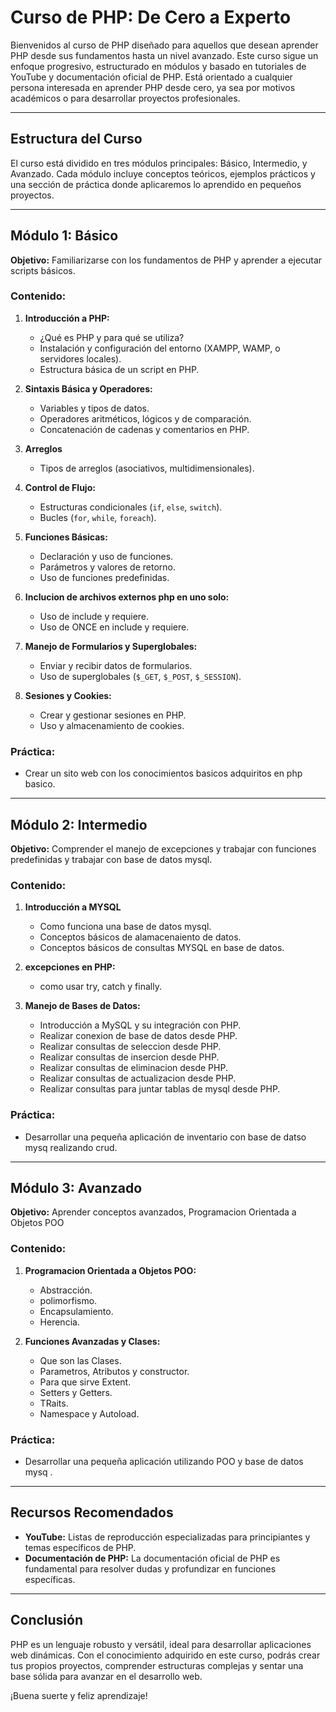 # Curso de PHP: De Cero a Experto

Bienvenidos al curso de PHP diseñado para aquellos que desean aprender PHP desde sus fundamentos hasta un nivel avanzado. Este curso sigue un enfoque progresivo, estructurado en módulos y basado en tutoriales de YouTube y documentación oficial de PHP. Está orientado a cualquier persona interesada en aprender PHP desde cero, ya sea por motivos académicos o para desarrollar proyectos profesionales.

---

## Estructura del Curso

El curso está dividido en tres módulos principales: Básico, Intermedio, y Avanzado. Cada módulo incluye conceptos teóricos, ejemplos prácticos y una sección de práctica donde aplicaremos lo aprendido en pequeños proyectos.

---

## Módulo 1: Básico

**Objetivo:** Familiarizarse con los fundamentos de PHP y aprender a ejecutar scripts básicos.

### Contenido:
1. **Introducción a PHP:**
   - ¿Qué es PHP y para qué se utiliza?
   - Instalación y configuración del entorno (XAMPP, WAMP, o servidores locales).
   - Estructura básica de un script en PHP.

2. **Sintaxis Básica y Operadores:**
   - Variables y tipos de datos.
   - Operadores aritméticos, lógicos y de comparación.
   - Concatenación de cadenas y comentarios en PHP.

3. **Arreglos**
   - Tipos de arreglos (asociativos, multidimensionales).


4. **Control de Flujo:**
   - Estructuras condicionales (`if`, `else`, `switch`).
   - Bucles (`for`, `while`, `foreach`).

5. **Funciones Básicas:**
   - Declaración y uso de funciones.
   - Parámetros y valores de retorno.
   - Uso de funciones predefinidas.

6. **Inclucion de archivos externos php en uno solo:**
   - Uso de include y requiere.
   - Uso de ONCE en include y requiere.

7. **Manejo de Formularios y Superglobales:**
   - Enviar y recibir datos de formularios.
   - Uso de superglobales (`$_GET`, `$_POST`, `$_SESSION`).

8. **Sesiones y Cookies:**
   - Crear y gestionar sesiones en PHP.
   - Uso y almacenamiento de cookies.

### Práctica:
   - Crear un sito web con los conocimientos basicos adquiritos en php basico.

---

## Módulo 2: Intermedio

**Objetivo:** Comprender el manejo de excepciones y trabajar con funciones predefinidas y trabajar con base de datos mysql.

### Contenido:

1. **Introducción a MYSQL**
   - Como funciona una base de datos mysql.
   - Conceptos básicos de alamacenaiento de datos.
   - Conceptos básicos de consultas MYSQL en base de datos.

2. **excepciones en PHP:**
   - como usar try, catch y finally.

3. **Manejo de Bases de Datos:**
   - Introducción a MySQL y su integración con PHP.
   - Realizar conexion de base de datos desde PHP.
   - Realizar consultas de seleccion desde PHP.
   - Realizar consultas de insercion desde PHP.
   - Realizar consultas de eliminacion desde PHP.
   - Realizar consultas de actualizacion desde PHP.
   - Realizar consultas para juntar tablas de mysql desde PHP.

### Práctica:
   - Desarrollar una pequeña aplicación de inventario con base de datso mysq realizando crud.

---

## Módulo 3: Avanzado

**Objetivo:** Aprender conceptos avanzados, Programacion Orientada a Objetos POO

### Contenido:


1. **Programacion Orientada a Objetos POO:**
   - Abstracción.
   - polimorfismo.
   - Encapsulamiento.
   - Herencia.

2. **Funciones Avanzadas y Clases:**
   - Que son las Clases.
   - Parametros, Atributos y constructor.
   - Para que sirve Extent.
   - Setters y Getters.
   - TRaits.
   - Namespace y Autoload.
   

### Práctica:
   - Desarrollar una pequeña aplicación utilizando POO y base de datos mysq .
---

## Recursos Recomendados

- **YouTube:** Listas de reproducción especializadas para principiantes y temas específicos de PHP.
- **Documentación de PHP:** La documentación oficial de PHP es fundamental para resolver dudas y profundizar en funciones específicas.

---

## Conclusión

PHP es un lenguaje robusto y versátil, ideal para desarrollar aplicaciones web dinámicas. Con el conocimiento adquirido en este curso, podrás crear tus propios proyectos, comprender estructuras complejas y sentar una base sólida para avanzar en el desarrollo web.

¡Buena suerte y feliz aprendizaje!
